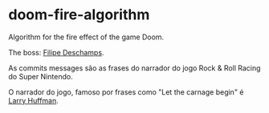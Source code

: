 # doom-fire-algorithm
Algorithm for the fire effect of the game Doom.

The boss: [Filipe Deschamps](https://www.youtube.com/watch?v=fxm8cadCqbs).

As commits messages são as frases do narrador do jogo Rock & Roll Racing do Super Nintendo.

O narrador do jogo, famoso por frases como "Let the carnage begin" é [Larry Huffman](https://pt.wikipedia.org/wiki/Larry_Huffman).
